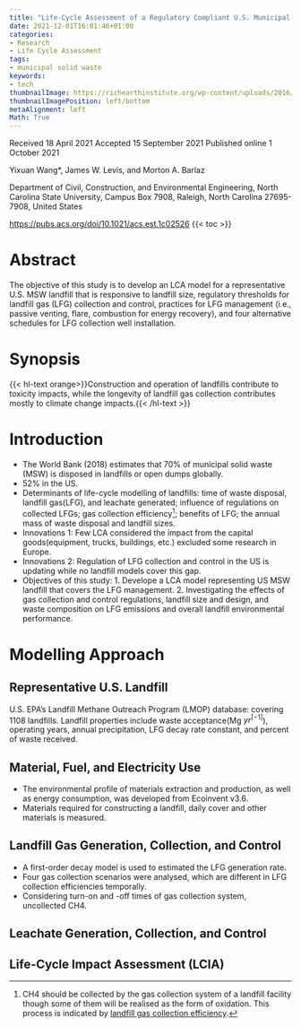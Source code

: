```yaml
---
title: "Life-Cycle Assessment of a Regulatory Compliant U.S. Municipal Solid Waste Landfill"
date: 2021-12-01T16:01:46+01:00
categories:
- Research
- Life Cycle Assessment
tags:
- municipal solid waste
keywords:
- tech
thumbnailImage: https://richearthinstitute.org/wp-content/uploads/2016/10/images.jpg
thumbnailImagePosition: left/bottom
metaAlignment: left
Math: True
---
```


<!--more-->
Received 18 April 2021
Accepted 15 September 2021
Published online 1 October 2021

Yixuan Wang*, James W. Levis, and Morton A. Barlaz

Department of Civil, Construction, and Environmental Engineering, North Carolina State University, Campus Box 7908, Raleigh, North Carolina 27695-7908, United States

https://pubs.acs.org/doi/10.1021/acs.est.1c02526
{{< toc >}}

# Abstract

The objective of this study is to develop an LCA model for a representative U.S. MSW landfill that is responsive to landfill size, regulatory thresholds for landfill gas (LFG) collection and control, practices for LFG management (i.e., passive venting, flare, combustion for energy recovery), and four alternative schedules for LFG collection well installation.

# Synopsis

{{< hl-text orange>}}Construction and operation of landfills contribute to toxicity impacts, while the longevity of landfill gas collection contributes mostly to climate change impacts.{{< /hl-text >}}

# Introduction

* The World Bank (2018) estimates that 70% of municipal solid waste (MSW) is disposed in landfills or open dumps globally.
* 52% in the US.
* Determinants of life-cycle modelling of landfills: time of waste disposal, landfill gas(LFG), and leachate generated; influence of regulations on collected LFGs; gas collection efficiency[^gce]; benefits of LFG; the annual mass of waste disposal and landfill sizes.
* Innovations 1: Few LCA considered the impact from the capital goods(equipment, trucks, buildings, etc.) excluded some research in Europe.
* Innovations 2:  Regulation of LFG collection and control in the US is updating while no landfill models cover this gap.
* Objectives of this study: 1. Develope a LCA model representing US MSW landfill that covers the LFG management. 2. Investigating the effects of gas collection and control regulations, landfill size and design, and waste composition on LFG emissions and overall landfill environmental performance.

# Modelling Approach

## Representative U.S. Landfill
U.S. EPA’s Landfill Methane Outreach Program (LMOP) database: covering 1108 landfills. Landfill properties include waste acceptance(Mg $yr^[-1]$), operating years, annual precipitation, LFG decay rate constant, and percent of waste received.

## Material, Fuel, and Electricity Use

* The environmental profile of materials extraction and production, as well as energy consumption, was developed from Ecoinvent v3.6.
* Materials required for constructing a landfill, daily cover and other materials is measured.

## Landfill Gas Generation, Collection, and Control

* A first-order decay model is used to estimated the LFG generation rate.
* Four gas collection scenarios were analysed, which are different in LFG collection efficiencies temporally.
* Considering turn-on and -off times of gas collection system, uncollected CH4.

## Leachate Generation, Collection, and Control
## Life-Cycle Impact Assessment (LCIA)










[^gce]: CH4 should be collected by the gas collection system of a landfill facility though some of them will be realised as the form of oxidation. This process is indicated by [landfill gas collection efficiency](https://www.tandfonline.com/doi/pdf/10.3155/1047-3289.59.12.1399).
